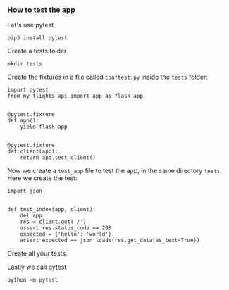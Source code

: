 ### How to test the app

Let's use pytest

`pip3 install pytest`

Create a tests folder

`mkdir tests`

Create the fixtures in a file called `conftest.py` inside the
`tests` folder:

```buildoutcfg
import pytest
from my_flights_api import app as flask_app


@pytest.fixture
def app():
    yield flask_app


@pytest.fixture
def client(app):
    return app.test_client()
```

Now we create a `test_app` file to test the app,
in the same directory `tests`.
Here we create the test:

```buildoutcfg
import json


def test_index(app, client):
    del app
    res = client.get('/')
    assert res.status_code == 200
    expected = {'hello': 'world'}
    assert expected == json.loads(res.get_data(as_text=True))
```

Create all your tests.

Lastly we call pytest

`python -m pytest`

